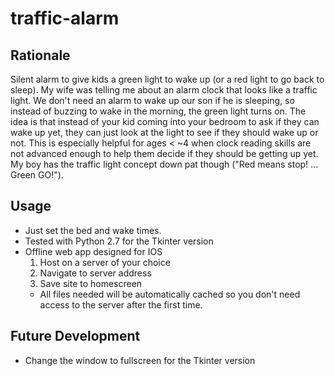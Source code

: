 # traffic-alarm

## Rationale

Silent alarm to give kids a green light to wake up (or a red light to go back to sleep). My wife was telling me about an alarm clock that looks like a traffic light. We don't need an alarm to wake up our son if he is sleeping, so instead of buzzing to wake in the morning, the green light turns on.  The idea is that instead of your kid coming into your bedroom to ask if they can wake up yet, they can just look at the light to see if they should wake up or not. This is especially helpful for ages < ~4 when clock reading skills are not advanced enough to help them decide if they should be getting up yet. My boy has the traffic light concept down pat though ("Red means stop! ... Green GO!").

## Usage

- Just set the bed and wake times.
- Tested with Python 2.7 for the Tkinter version
- Offline web app designed for IOS
    1. Host on a server of your choice
    2. Navigate to server address
    3. Save site to homescreen
    + All files needed will be automatically cached so you don't need access to the server after the first time.

## Future Development

- Change the window to fullscreen for the Tkinter version
